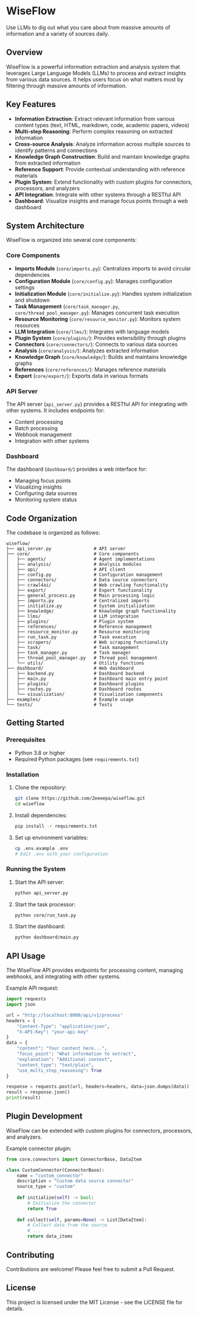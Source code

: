 # WiseFlow

Use LLMs to dig out what you care about from massive amounts of information and a variety of sources daily.

## Overview

WiseFlow is a powerful information extraction and analysis system that leverages Large Language Models (LLMs) to process and extract insights from various data sources. It helps users focus on what matters most by filtering through massive amounts of information.

## Key Features

- **Information Extraction**: Extract relevant information from various content types (text, HTML, markdown, code, academic papers, videos)
- **Multi-step Reasoning**: Perform complex reasoning on extracted information
- **Cross-source Analysis**: Analyze information across multiple sources to identify patterns and connections
- **Knowledge Graph Construction**: Build and maintain knowledge graphs from extracted information
- **Reference Support**: Provide contextual understanding with reference materials
- **Plugin System**: Extend functionality with custom plugins for connectors, processors, and analyzers
- **API Integration**: Integrate with other systems through a RESTful API
- **Dashboard**: Visualize insights and manage focus points through a web dashboard

## System Architecture

WiseFlow is organized into several core components:

### Core Components

- **Imports Module** (`core/imports.py`): Centralizes imports to avoid circular dependencies
- **Configuration Module** (`core/config.py`): Manages configuration settings
- **Initialization Module** (`core/initialize.py`): Handles system initialization and shutdown
- **Task Management** (`core/task_manager.py`, `core/thread_pool_manager.py`): Manages concurrent task execution
- **Resource Monitoring** (`core/resource_monitor.py`): Monitors system resources
- **LLM Integration** (`core/llms/`): Integrates with language models
- **Plugin System** (`core/plugins/`): Provides extensibility through plugins
- **Connectors** (`core/connectors/`): Connects to various data sources
- **Analysis** (`core/analysis/`): Analyzes extracted information
- **Knowledge Graph** (`core/knowledge/`): Builds and maintains knowledge graphs
- **References** (`core/references/`): Manages reference materials
- **Export** (`core/export/`): Exports data in various formats

### API Server

The API server (`api_server.py`) provides a RESTful API for integrating with other systems. It includes endpoints for:

- Content processing
- Batch processing
- Webhook management
- Integration with other systems

### Dashboard

The dashboard (`dashboard/`) provides a web interface for:

- Managing focus points
- Visualizing insights
- Configuring data sources
- Monitoring system status

## Code Organization

The codebase is organized as follows:

```
wiseflow/
├── api_server.py                # API server
├── core/                        # Core components
│   ├── agents/                  # Agent implementations
│   ├── analysis/                # Analysis modules
│   ├── api/                     # API client
│   ├── config.py                # Configuration management
│   ├── connectors/              # Data source connectors
│   ├── crawl4ai/                # Web crawling functionality
│   ├── export/                  # Export functionality
│   ├── general_process.py       # Main processing logic
│   ├── imports.py               # Centralized imports
│   ├── initialize.py            # System initialization
│   ├── knowledge/               # Knowledge graph functionality
│   ├── llms/                    # LLM integration
│   ├── plugins/                 # Plugin system
│   ├── references/              # Reference management
│   ├── resource_monitor.py      # Resource monitoring
│   ├── run_task.py              # Task execution
│   ├── scrapers/                # Web scraping functionality
│   ├── task/                    # Task management
│   ├── task_manager.py          # Task manager
│   ├── thread_pool_manager.py   # Thread pool management
│   └── utils/                   # Utility functions
├── dashboard/                   # Web dashboard
│   ├── backend.py               # Dashboard backend
│   ├── main.py                  # Dashboard main entry point
│   ├── plugins/                 # Dashboard plugins
│   ├── routes.py                # Dashboard routes
│   └── visualization/           # Visualization components
├── examples/                    # Example usage
└── tests/                       # Tests
```

## Getting Started

### Prerequisites

- Python 3.8 or higher
- Required Python packages (see `requirements.txt`)

### Installation

1. Clone the repository:
   ```bash
   git clone https://github.com/Zeeeepa/wiseflow.git
   cd wiseflow
   ```

2. Install dependencies:
   ```bash
   pip install -r requirements.txt
   ```

3. Set up environment variables:
   ```bash
   cp .env.example .env
   # Edit .env with your configuration
   ```

### Running the System

1. Start the API server:
   ```bash
   python api_server.py
   ```

2. Start the task processor:
   ```bash
   python core/run_task.py
   ```

3. Start the dashboard:
   ```bash
   python dashboard/main.py
   ```

## API Usage

The WiseFlow API provides endpoints for processing content, managing webhooks, and integrating with other systems.

Example API request:

```python
import requests
import json

url = "http://localhost:8000/api/v1/process"
headers = {
    "Content-Type": "application/json",
    "X-API-Key": "your-api-key"
}
data = {
    "content": "Your content here...",
    "focus_point": "What information to extract",
    "explanation": "Additional context",
    "content_type": "text/plain",
    "use_multi_step_reasoning": True
}

response = requests.post(url, headers=headers, data=json.dumps(data))
result = response.json()
print(result)
```

## Plugin Development

WiseFlow can be extended with custom plugins for connectors, processors, and analyzers.

Example connector plugin:

```python
from core.connectors import ConnectorBase, DataItem

class CustomConnector(ConnectorBase):
    name = "custom_connector"
    description = "Custom data source connector"
    source_type = "custom"
    
    def initialize(self) -> bool:
        # Initialize the connector
        return True
    
    def collect(self, params=None) -> List[DataItem]:
        # Collect data from the source
        # ...
        return data_items
```

## Contributing

Contributions are welcome! Please feel free to submit a Pull Request.

## License

This project is licensed under the MIT License - see the LICENSE file for details.

